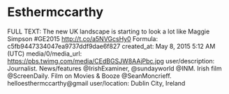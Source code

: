 # Esthermccarthy

FULL TEXT: The new UK landscape is starting to look a lot like Maggie Simpson #GE2015 http://t.co/a5NVGcsHy0
Formula: c5fb9447334047ea9737ddf9dae6f827
created_at: May 8, 2015 5:12 AM (UTC)
media/0/media_url: https://pbs.twimg.com/media/CEdBGSJW8AAjPbc.jpg
user/description: Journalist. News/features @IrishExaminer, @sundayworld @INM. Irish film @ScreenDaily. Film on Movies & Booze @SeanMoncrieff. helloesthermccarthy@gmail
user/location: Dublin City, Ireland